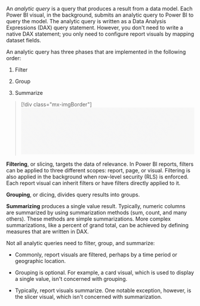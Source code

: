 An *analytic query* is a query that produces a result from a data model. Each Power BI visual, in the background, submits an analytic query to Power BI to query the model. The analytic query is written as a Data Analysis Expressions (DAX) query statement. However, you don't need to write a native DAX statement; you only need to configure report visuals by mapping dataset fields. 

An analytic query has three phases that are implemented in the following order:

1.  Filter

1.  Group

1.  Summarize

> [!div class="mx-imgBorder"]
> [![An animation shows the sequence of the three analytic query phases: Filter, Group, and Summarize.](../media/dax-filter-group-summarize-c.gif)](../media/dax-filter-group-summarize-c.gif#lightbox)

**Filtering**, or slicing, targets the data of relevance. In Power BI reports, filters can be applied to three different scopes: report, page, or visual. Filtering is also applied in the background when row-level security (RLS) is enforced. Each report visual can inherit filters or have filters directly applied to it.

**Grouping**, or dicing, divides query results into groups.

**Summarizing** produces a single value result. Typically, numeric columns are summarized by using summarization methods (sum, count, and many others). These methods are simple summarizations. More complex summarizations, like a percent of grand total, can be achieved by defining measures that are written in DAX.

Not all analytic queries need to filter, group, and summarize:

-   Commonly, report visuals are filtered, perhaps by a time period or geographic location.

-   Grouping is optional. For example, a card visual, which is used to display a single value, isn't concerned with grouping.

-   Typically, report visuals summarize. One notable exception, however, is the slicer visual, which isn't concerned with summarization.

